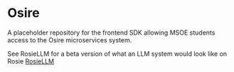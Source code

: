 # Osire

A placeholder repository for the frontend SDK allowing MSOE students access to the Osire microservices system.

See RosieLLM for a beta version of what an LLM system would look like on Rosie [RosieLLM](http://github.com/a-miller77/RosieLLM)
